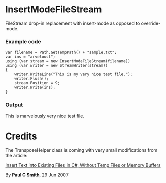 InsertModeFileStream
====================
FileStream drop-in replacement with insert-mode as opposed to override-mode.

### Example code

	var filename = Path.GetTempPath() + "sample.txt";
	var ins = "arvelousl";
	using (var stream = new InsertModeFileStream(filename))
	using (var writer = new StreamWriter(stream))
	{
	    writer.WriteLine("This is my very nice test file.");
	    writer.Flush();
	    stream.Position = 9;
	    writer.Write(ins);
	}

### Output

This is marvelously very nice test file.

# Credits #
The TransposeHelper class is coming with very small modifications from the article:

[Insert Text into Existing Files in C#, Without Temp Files or Memory Buffers](http://www.codeproject.com/Articles/17716/Insert-Text-into-Existing-Files-in-C-Without-Temp)

By **Paul C Smith**,  29 Jun 2007 